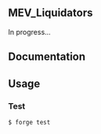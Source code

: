## MEV_Liquidators

In progress...

## Documentation

## Usage

### Test

```shell
$ forge test
```
